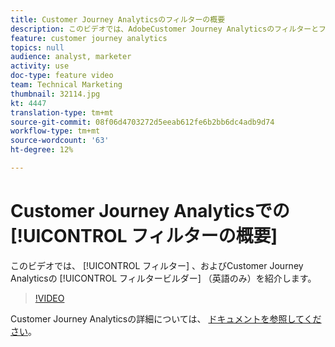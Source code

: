 ```yaml
---
title: Customer Journey Analyticsのフィルターの概要
description: このビデオでは、AdobeCustomer Journey Analyticsのフィルターとフィルタービルダーについて説明します。
feature: customer journey analytics
topics: null
audience: analyst, marketer
activity: use
doc-type: feature video
team: Technical Marketing
thumbnail: 32114.jpg
kt: 4447
translation-type: tm+mt
source-git-commit: 08f06d4703272d5eeab612fe6b2bb6dc4adb9d74
workflow-type: tm+mt
source-wordcount: '63'
ht-degree: 12%

---
```



# Customer Journey Analyticsでの [!UICONTROL フィルターの概要]

このビデオでは、 [!UICONTROL フィルター] 、およびCustomer Journey Analyticsの [!UICONTROL フィルタービルダー] （英語のみ）を紹介します。

>[!VIDEO](https://video.tv.adobe.com/v/32114/?quality=12)

Customer Journey Analyticsの詳細については、 [ドキュメントを参照してください](https://docs.adobe.com/content/help/ja-JP/analytics-platform/using/cja-landing.html)。
